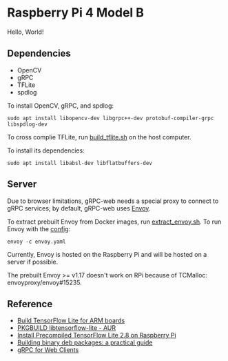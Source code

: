 # Raspberry Pi 4 Model B

Hello, World!

## Dependencies

- OpenCV
- gRPC
- TFLite
- spdlog

To install OpenCV, gRPC, and spdlog:

```shell
sudo apt install libopencv-dev libgrpc++-dev protobuf-compiler-grpc libspdlog-dev
```

To cross complie TFLite, run [build_tflite.sh](tools/build_tflite.sh) on the host computer.

To install its dependencies:

```shell
sudo apt install libabsl-dev libflatbuffers-dev
```

## Server

Due to browser limitations, gRPC-web needs a special proxy to connect to gRPC services; by default, gRPC-web uses [Envoy](https://www.envoyproxy.io/).

To extract prebuilt Envoy from Docker images, run [extract_envoy.sh](tools/extract_envoy.sh). To run Envoy with the [config](tools/envoy.yaml):

```shell
envoy -c envoy.yaml
```

Currently, Envoy is hosted on the Raspberry Pi and will be hosted on a server if possible.

The prebuilt Envoy >= v1.17 doesn't work on RPi because of TCMalloc: envoyproxy/envoy#15235.

## Reference
- [Build TensorFlow Lite for ARM boards](https://www.tensorflow.org/lite/guide/build_arm)
- [PKGBUILD libtensorflow-lite - AUR](https://aur.archlinux.org/cgit/aur.git/tree/PKGBUILD?h=libtensorflow-lite)
- [Install Precompiled TensorFlow Lite 2.8 on Raspberry Pi](https://lindevs.com/install-precompiled-tensorflow-lite-on-raspberry-pi/)
- [Building binary deb packages: a practical guide](https://www.internalpointers.com/post/build-binary-deb-package-practical-guide)
- [gRPC for Web Clients](https://github.com/grpc/grpc-web)